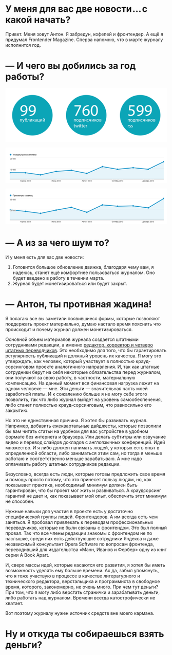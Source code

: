 # У меня для вас две новости … с какой начать?

Привет. Меня зовут Антон. Я забредун, кофепей и фронтендер. А ещё я придумал 
Frontender Magazine. Сперва напомню, что в марте журналу исполнится год. 

# — И чего вы добились за год работы?

![График][Cтатистика]

![График][Количество уникальных посетителей]

![График][Количество просмотров страниц]


# — А из за чего шум то?

И у меня есть для вас две новости: 

1. Готовится большое обновление движка, благодаря чему вам, я надеюсь, станет
ещё комфортнее пользоваться журналом. Оно будет введено в работу в течении марта.
2. Журнал будет монетизироваться или будет закрыт.

# — Антон, ты противная жадина!

Я полагаю все вы заметили появившиеся формы, которые позволяют поддержать проект
материально, думаю настало время пояснить что происходит и почему журнал должен
монетизироваться.

Основной объем материалов журнала создается штатными сотрудниками редакции, а 
именно [редактор, корректор и четверо штатных переводчиков][1]. Это необходимо 
для того, что бы гарантировать регулярность публикаций и должный уровень их 
качества. Я могу это утверждать, как человек, который участвует в полностью 
крауд-сорсинговом проекте аналогичного направления. И, так как штатные
сотрудники берут на себя некоторые обязательства перед журналом, они получают
за свою работу, в частности, материальную компенсацию. На данный момент вся 
финансовая нагрузка лежит на одном человеке — мне. Эти деньги — значительная
часть моей заработной платы. И к сожалению больше я не могу себе этого позволить, 
так что либо журнал выйдет на уровень самообеспечения, либо станет полностью 
крауд-сорсинговым, что равносильно его закрытию.

Но это не единственная причина. Я хотел бы развивать журнал. Например, добавить
ежеквартальные дайджесты, которые позволили бы вам читать статьи на удобном
для вас устройстве в удобном формате без интернета и браузера. Или делать
субтитры или озвучание видео и перевод слайдов докладов с англоязычных конференций. 
Идей множество. И я либо должен нанимать людей, у которых есть опыт в определенной
области, либо заниматься этим сам, но тогда я меньше работаю и соответственно
меньше зарабатываю. А мне надо оплачивать работу штатных сотрудников редакции.

Безусловно, всегда есть люди, которые готовы предложить свое время и помощь просто
потому, что это принесет пользу людям, но, как показывает практика, необходимый
минимум должен быть гарантирован, что бы проект мог жить и развиваться. А краудсорсинг
гарантий не дает и, как показывает мой опыт, обеспечить этот минимум не способен.

Нужные навыки для участия в проекте есть у достаточно специфической группы людей. 
Фронтендеров. А им всегда есть чем заняться. Я пробовал привлекать к переводам 
профессиональных переводчиков, которые не были связаны с фронтендом. Это был 
полный провал. Так что все члены редакции знакомы с фронтендом не по наслышке, 
среди них есть действующие сотрудники Яндекса и даже независимый консультант 
Opera Software по вопросам фронтенда, переводивший для издательства 
«Манн, Иванов и Фербер» одну из книг серии A Book Apart.

И, сверх массы идей, которые касаются его развития, я хотел бы иметь возможность
уделять ему больше времени. Ах да, забыл упомянуть, что я тоже участвую в процессе 
в качестве литературного и технического редактора, верстальщика и программиста 
в свободное время, которого, закономерно, не очень много. При чем тут деньги?
При том, что я могу либо верстать странички и зарабатывать деньги, либо работать
над журналом. Времени всегда катострофически не хватает. 

Вот поэтому журналу нужен источник средств вне моего кармана.

# Ну и откуда ты собираешься взять деньги?



[Cтатистика]: img/graph.png "Cтатистика"
[Количество уникальных посетителей]: img/uniq.png "Количество уникальных посетителей"
[Количество просмотров страниц]: img/views.png "Количество просмотров страниц"


[1]: http://frontender.info/team.html